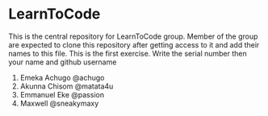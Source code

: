# LearnToCode
This is the central repository for LearnToCode group. 
Member of the group are expected to clone this repository after getting access to it and add their names to this file. This is the first exercise. 
Write the serial number then your name and github username

1. Emeka Achugo		@achugo
2. Akunna Chisom 	@matata4u
3. Emmanuel Eke    @passion
4. Maxwell		@sneakymaxy
